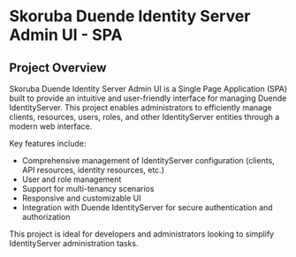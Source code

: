 # Skoruba Duende Identity Server Admin UI - SPA

## Project Overview

Skoruba Duende Identity Server Admin UI is a Single Page Application (SPA) built to provide an intuitive and user-friendly interface for managing Duende IdentityServer. This project enables administrators to efficiently manage clients, resources, users, roles, and other IdentityServer entities through a modern web interface.

Key features include:

- Comprehensive management of IdentityServer configuration (clients, API resources, identity resources, etc.)
- User and role management
- Support for multi-tenancy scenarios
- Responsive and customizable UI
- Integration with Duende IdentityServer for secure authentication and authorization

This project is ideal for developers and administrators looking to simplify IdentityServer administration tasks.
